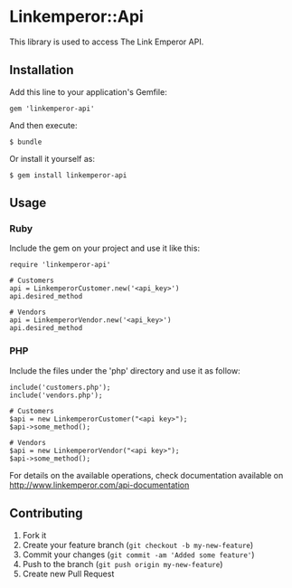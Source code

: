 # Linkemperor::Api

This library is used to access The Link Emperor API.

## Installation

Add this line to your application's Gemfile:

    gem 'linkemperor-api'

And then execute:

    $ bundle

Or install it yourself as:

    $ gem install linkemperor-api

## Usage

### Ruby

Include the gem on your project and use it like this:

    require 'linkemperor-api'
    
    # Customers
    api = LinkemperorCustomer.new('<api_key>')
    api.desired_method
  
    # Vendors
    api = LinkemperorVendor.new('<api_key>')
    api.desired_method

### PHP

Include the files under the 'php' directory and use it as follow:

    include('customers.php');
    include('vendors.php');
  
    # Customers
    $api = new LinkemperorCustomer("<api key>");
    $api->some_method();
  
    # Vendors
    $api = new LinkemperorVendor("<api key>");
    $api->some_method();

For details on the available operations, check documentation available on
http://www.linkemperor.com/api-documentation

## Contributing

1. Fork it
2. Create your feature branch (`git checkout -b my-new-feature`)
3. Commit your changes (`git commit -am 'Added some feature'`)
4. Push to the branch (`git push origin my-new-feature`)
5. Create new Pull Request
